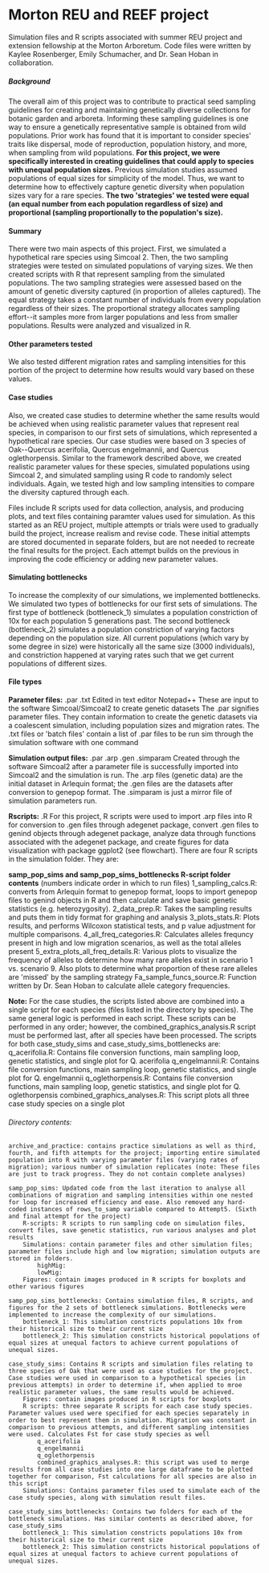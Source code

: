 # Morton REU and REEF project
Simulation files and R scripts associated with summer REU project and extension fellowship at the Morton Arboretum. Code files were written by Kaylee Rosenberger, Emily Schumacher, and Dr. Sean Hoban in collaboration. 
##### Background
The overall aim of this project was to contribute to practical seed sampling guidelines for creating and maintaining genetically diverse collections for botanic garden and arboreta. Informing these sampling guidelines is one way to ensure a genetically representative sample is obtained from wild populations. Prior work has found that it is important to consider species' traits like dispersal, mode of reproduction, population history, and more, when sampling from wild populations. **For this project, we were specifically interested in creating guidelines that could apply to species with unequal population sizes.** Previous simulation studies assumed populations of equal sizes for simplicity of the model. Thus, we want to determine how to effectively capture genetic diversity when population sizes vary for a rare species. **The two 'strategies' we tested were equal (an equal number from each population regardless of size) and proportional (sampling proportionally to the population's size).**

#### Summary
There were two main aspects of this project. First, we simulated a hypothetical rare species using Simcoal 2. Then, the two sampling strategies were tested on simulated populations of varying sizes. We then created scripts with R that represent sampling from the simulated populations. The two sampling strategies were assessed based on the amount of genetic diversity captured (in proportion of alleles captured). The equal strategy takes a constant number of individuals from every population regardless of their sizes. The proportional strategy allocates sampling effort--it samples more from larger populations and less from smaller populations. Results were analyzed and visualized in R. 

#### Other parameters tested
We also tested different migration rates and sampling intensities for this portion of the project to determine how results would vary based on these values.

#### Case studies
Also, we created case studies to determine whether the same results would be achieved when using realistic parameter values that represent real species, in comparison to our first sets of simulations, which represented a hypothetical rare species. Our case studies were based on 3 species of Oak--Quercus acerifolia, Quercus engelmannii, and Quercus oglethorpensis. Similar to the framework described above, we created realistic parameter values for these species, simulated populations using Simcoal 2, and simulated sampling using R code to randomly select individuals. Again, we tested high and low sampling intensities to compare the diversity captured through each. 
    
Files include R scripts used for data collection, analysis, and producing plots, and text files containing paramter values used for simulation. 
As this started as an REU project, multiple attempts or trials were used to gradually build the project, increase realism and revise code.  These initial attempts are stored documented in separate folders, but are not needed to recreate the final results for the project. Each attempt builds on the previous in improving the code efficiency or adding new parameter values.

#### Simulating bottlenecks 
To increase the complexity of our simulations, we implemented bottlenecks. We simulated two types of bottlenecks for our first sets of simulations. The first type of bottleneck (bottleneck_1) simulates a population constriction of 10x for each population 5 generations past. The second bottleneck (bottleneck_2) simulates a population constriction of varying factors depending on the population size. All current populations (which vary by some degree in size) were historically all the same size (3000 individuals), and constriction happened at varying rates such that we get current populations of different sizes. 

#### File types
**Parameter files:**
    .par .txt
    Edited in text editor Notepad++
    These are input to the software Simcoal/Simcoal2 to create genetic datasets The .par signifies parameter files.  They contain information to create the genetic datasets via a coalescent simulation, including population sizes and migration rates.  The .txt files or 'batch files' contain a list of .par files to be run sim through the simulation software with one command

**Simulation output files:**
    .par .arp .gen .simparam
    Created through the software Simcoal2 after a parameter file is successfully imported into Simcoal2 and the simulation is run.  The .arp files (genetic data) are the initial dataset in Arlequin format; the .gen files are the datasets after conversion to genepop format.  The .simparam is just a mirror file of simulation parameters run.

**Rscripts:**
    .R 
    For this project, R scripts were used to import .arp files into R for conversion to .gen files through adegenet package, convert .gen files to genind objects through adegenet package, analyze data through functions associated with the adegenet package, and create figures for data visualization with package ggplot2 (see flowchart).  There are four R scripts in the simulation folder.  They are:

**samp_pop_sims and samp_pop_sims_bottlenecks R-script folder contents** (numbers indicate order in which to run files)
1_sampling_calcs.R: converts from Arlequin format to genepop format, loops to import genepop files to genind objects in R and then calculate and save basic genetic statistics (e.g. heterozygosity).
2_data_prep.R: Takes the sampling results and puts them in tidy format for graphing and analysis
3_plots_stats.R: Plots results, and performs Wilcoxon statistical tests, and p value adjustment for multiple comparisons.
4_all_freq_categories.R: Calculates alleles frequncy present in high and low migration scenarios, as well as the total alleles present 
5_extra_plots_all_freq_details.R: Various plots to visualize the frequency of alleles to determine how many rare alleles exist in scenario 1 vs. scenario 9. Also plots to determine what proportion of these rare alleles are 'missed' by the sampling strategy 
Fa_sample_funcs_source.R: Function written by Dr. Sean Hoban to calculate allele category frequencies. 

**Note:** For the case studies, the scripts listed above are combined into a single script for each species (files listed in the directory by species). The same general logic is performed in each script. These scripts can be performed in any order; however, the combined_graphics_analysis.R script must be performed last, after all species have been processed. The scripts for both case_study_sims and case_study_sims_bottlenecks are:
q_acerifolia.R: Contains file conversion functions, main sampling loop, genetic statistics, and single plot for Q. acerifolia
q_engelmannii.R: Contains file conversion functions, main sampling loop, genetic statistics, and single plot for Q. engelmannii
q_oglethorpensis.R: Contains file conversion functions, main sampling loop, genetic statistics, and single plot for Q. oglethorpensis
combined_graphics_analyses.R: This script plots all three case study species on a single plot


###### Directory contents:

    archive_and_practice: contains practice simulations as well as third, fourth, and fifth attempts for the project; importing entire simulated population into R with varying parameter files (varying rates of migration); various number of simulation replicates (note: These files are just to track progress. They do not contain complete analyses)

    samp_pop_sims: Updated code from the last iteration to analyse all combinations of migration and sampling intensities within one nested for loop for increased efficiency and ease. Also removed any hard-coded instances of rows_to_samp variable compared to Attempt5. (Sixth and final attempt for the project)
        R-scripts: R scripts to run sampling code on simulation files, convert files, save genetic statistics, run various analyses and plot results
        Simulations: contain parameter files and other simulation files; parameter files include high and low migration; simulation outputs are stored in folders.
            highMig:
            lowMig:
        Figures: contain images produced in R scripts for boxplots and other various figures

    samp_pop_sims_bottlenecks: Contains simulation files, R scripts, and figures for the 2 sets of bottleneck simulations. Bottlenecks were implemented to increase the complexity of our simulations. 
        bottleneck_1: This simulation constricts populations 10x from their historical size to their current size
        bottleneck_2: This simulation constricts historical populations of equal sizes at unequal factors to achieve current populations of unequal sizes. 

    case_study_sims: Contains R scripts and simulation files relating to three species of Oak that were used as case studies for the project. Case studies were used in comparison to a hypothetical species (in previous attempts) in order to determine if, when applied to mroe realistic parameter values, the same results would be achieved. 
        Figures: contain images produced in R scripts for boxplots
        R scripts: three separate R scripts for each case study species. Parameter values used were specified for each species separately in order to best represent them in simulation. Migration was constant in comparison to previous attempts, and different sampling intensities were used. Calculates Fst for case study species as well
            q_acerifolia
            q_engelmannii
            q_oglethorpensis
            combined_graphics_analyses.R: this script was used to merge results from all case studies into one large dataframe to be plotted together for comparison, Fst calculations for all species are also in this script
        Simulations: Contains parameter files used to simulate each of the case study species, along with simulation result files.

    case_study_sims_bottlenecks: Contains two folders for each of the bottleneck simulations. Has similar contents as described above, for case_study_sims
        bottleneck_1: This simulation constricts populations 10x from their historical size to their current size
        bottleneck_2: This simulation constricts historical populations of equal sizes at unequal factors to achieve current populations of unequal sizes. 

